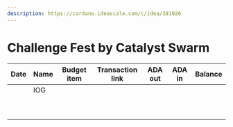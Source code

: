 ```yaml
---
description: https://cardano.ideascale.com/c/idea/381926
---
```


# Challenge Fest by Catalyst Swarm

| Date | Name | Budget item | Transaction link | ADA out | ADA in | Balance |
| ---- | ---- | :---------: | ---------------- | :-----: | :----: | :-----: |
|      | IOG  |             |                  |         |        |         |
|      |      |             |                  |         |        |         |
|      |      |             |                  |         |        |         |
|      |      |             |                  |         |        |         |
|      |      |             |                  |         |        |         |
|      |      |             |                  |         |        |         |
|      |      |             |                  |         |        |         |
|      |      |             |                  |         |        |         |
|      |      |             |                  |         |        |         |
|      |      |             |                  |         |        |         |
